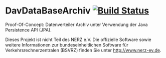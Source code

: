 DavDataBaseArchiv [![Build Status](https://travis-ci.org/ChristianHoesel/DavDataBaseArchive.png?branch=master)](https://travis-ci.org/ChristianHoesel/DavDataBaseArchive)
=================

Proof-Of-Concept: Datenverteiler Archiv unter Verwendung der Java Persistence API (JPA).

Dieses Projekt ist nicht Teil des NERZ e.V. Die offizielle Software sowie weitere Informationen zur bundeseinheitlichen Software für Verkehrsrechnerzentralen (BSVRZ) finden Sie unter http://www.nerz-ev.de.
